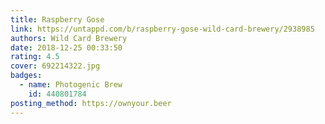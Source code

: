 ```yaml
---
title: Raspberry Gose
link: https://untappd.com/b/raspberry-gose-wild-card-brewery/2938985
authors: Wild Card Brewery
date: 2018-12-25 00:33:50
rating: 4.5
cover: 692214322.jpg
badges:
  - name: Photogenic Brew
    id: 440801784
posting_method: https://ownyour.beer
---
```

